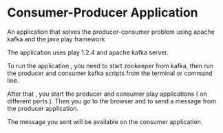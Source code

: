 # Consumer-Producer Application
An application that solves the producer-consumer problem using apache kafka and the java play framework

The application uses play 1.2.4 and apache kafka server.

To run the application , you need to start zookeeper from kafka, then run the producer and consumer kafka scripts from the terminal or command line. 

After that , you start the producer and consumer play applications ( on different ports ). Then you go to the browser and to send a message from the producer application. 

The message you sent will be available on the consumer application. 
 
 
 
 
 
 
 
 
